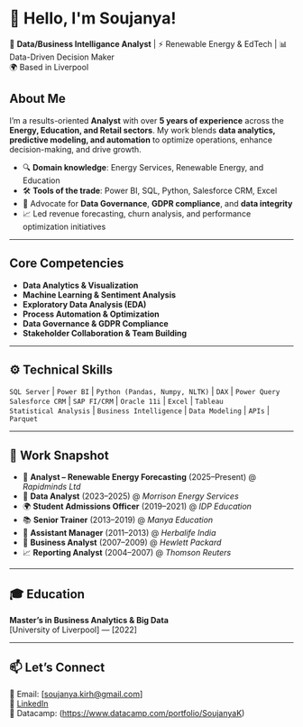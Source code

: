 # 👋 Hello, I'm Soujanya!

🎯 **Data/Business Intelligance Analyst** | ⚡ Renewable Energy & EdTech | 📊 Data-Driven Decision Maker  
🌍 Based in Liverpool 

## About Me

I’m a results-oriented **Analyst** with over **5 years of experience** across the **Energy, Education, and Retail sectors**. My work blends **data analytics, predictive modeling, and automation** to optimize operations, enhance decision-making, and drive growth.

- 🔍 **Domain knowledge**: Energy Services, Renewable Energy, and Education
- 🛠️ **Tools of the trade**: Power BI, SQL, Python, Salesforce CRM, Excel
- 🔐 Advocate for **Data Governance**, **GDPR compliance**, and **data integrity**
- 📈 Led revenue forecasting, churn analysis, and performance optimization initiatives

---

## Core Competencies

- **Data Analytics & Visualization**
- **Machine Learning & Sentiment Analysis**
- **Exploratory Data Analysis (EDA)**
- **Process Automation & Optimization**
- **Data Governance & GDPR Compliance**
- **Stakeholder Collaboration & Team Building**

---

## ⚙️ Technical Skills

`SQL Server` | `Power BI` | `Python (Pandas, Numpy, NLTK)` | `DAX` | `Power Query`  
`Salesforce CRM` | `SAP FI/CRM` | `Oracle 11i` | `Excel` | `Tableau`  
`Statistical Analysis` | `Business Intelligence` | `Data Modeling` | `APIs` | `Parquet`

---

## 🧾 Work Snapshot

- 🔌 **Analyst – Renewable Energy Forecasting** (2025–Present) @ *Rapidminds Ltd*  
- 🔋 **Data Analyst** (2023–2025) @ *Morrison Energy Services*  
- 🌍 **Student Admissions Officer** (2019–2021) @ *IDP Education*  
- 📚 **Senior Trainer** (2013–2019) @ *Manya Education*  
- 🧪 **Assistant Manager** (2011–2013) @ *Herbalife India*  
- 🏢 **Business Analyst** (2007–2009) @ *Hewlett Packard*  
- 📈 **Reporting Analyst** (2004–2007) @ *Thomson Reuters*  

---

## 🎓 Education

**Master’s in Business Analytics & Big Data**  
[University of Liverpool] — [2022]

---

## 📫 Let’s Connect

📧 Email: [soujanya.kirh@gmail.com]  
🔗 [LinkedIn](www.linkedin.com/in/soujanya-krishnamurthy-b2124219)  
📁 Datacamp: (https://www.datacamp.com/portfolio/SoujanyaK)

